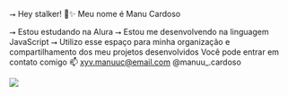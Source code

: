  ⭢ Hey stalker! 💙​✨​
 Meu nome é Manu Cardoso

⭢ Estou estudando na Alura
⭢ Estou me desenvolvendo na linguagem JavaScript
⭢ Utilizo esse espaço para minha organização e compartilhamento dos meu projetos desenvolvidos
Você pode entrar em contato comigo 📫
xyv.manuuc@email.com
@manuu_.cardoso 

![](https://media.tenor.com/52r_TnmSr7UAAAAM/sabrina-carpenter-sabrina-carpenter-cute.gif)
